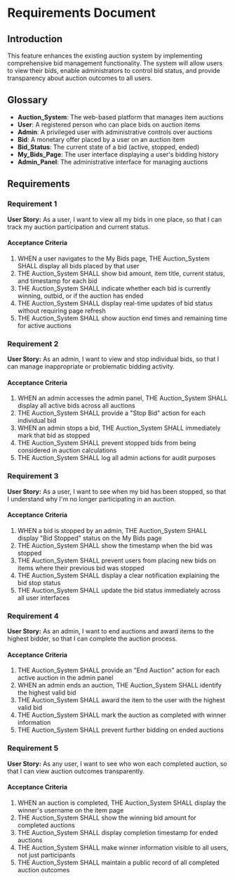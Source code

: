 # Requirements Document

## Introduction

This feature enhances the existing auction system by implementing comprehensive bid management functionality. The system will allow users to view their bids, enable administrators to control bid status, and provide transparency about auction outcomes to all users.

## Glossary

- **Auction_System**: The web-based platform that manages item auctions
- **User**: A registered person who can place bids on auction items
- **Admin**: A privileged user with administrative controls over auctions
- **Bid**: A monetary offer placed by a user on an auction item
- **Bid_Status**: The current state of a bid (active, stopped, ended)
- **My_Bids_Page**: The user interface displaying a user's bidding history
- **Admin_Panel**: The administrative interface for managing auctions

## Requirements

### Requirement 1

**User Story:** As a user, I want to view all my bids in one place, so that I can track my auction participation and current status.

#### Acceptance Criteria

1. WHEN a user navigates to the My Bids page, THE Auction_System SHALL display all bids placed by that user
2. THE Auction_System SHALL show bid amount, item title, current status, and timestamp for each bid
3. THE Auction_System SHALL indicate whether each bid is currently winning, outbid, or if the auction has ended
4. THE Auction_System SHALL display real-time updates of bid status without requiring page refresh
5. THE Auction_System SHALL show auction end times and remaining time for active auctions

### Requirement 2

**User Story:** As an admin, I want to view and stop individual bids, so that I can manage inappropriate or problematic bidding activity.

#### Acceptance Criteria

1. WHEN an admin accesses the admin panel, THE Auction_System SHALL display all active bids across all auctions
2. THE Auction_System SHALL provide a "Stop Bid" action for each individual bid
3. WHEN an admin stops a bid, THE Auction_System SHALL immediately mark that bid as stopped
4. THE Auction_System SHALL prevent stopped bids from being considered in auction calculations
5. THE Auction_System SHALL log all admin actions for audit purposes

### Requirement 3

**User Story:** As a user, I want to see when my bid has been stopped, so that I understand why I'm no longer participating in an auction.

#### Acceptance Criteria

1. WHEN a bid is stopped by an admin, THE Auction_System SHALL display "Bid Stopped" status on the My Bids page
2. THE Auction_System SHALL show the timestamp when the bid was stopped
3. THE Auction_System SHALL prevent users from placing new bids on items where their previous bid was stopped
4. THE Auction_System SHALL display a clear notification explaining the bid stop status
5. THE Auction_System SHALL update the bid status immediately across all user interfaces

### Requirement 4

**User Story:** As an admin, I want to end auctions and award items to the highest bidder, so that I can complete the auction process.

#### Acceptance Criteria

1. THE Auction_System SHALL provide an "End Auction" action for each active auction in the admin panel
2. WHEN an admin ends an auction, THE Auction_System SHALL identify the highest valid bid
3. THE Auction_System SHALL award the item to the user with the highest valid bid
4. THE Auction_System SHALL mark the auction as completed with winner information
5. THE Auction_System SHALL prevent further bidding on ended auctions

### Requirement 5

**User Story:** As any user, I want to see who won each completed auction, so that I can view auction outcomes transparently.

#### Acceptance Criteria

1. WHEN an auction is completed, THE Auction_System SHALL display the winner's username on the item page
2. THE Auction_System SHALL show the winning bid amount for completed auctions
3. THE Auction_System SHALL display completion timestamp for ended auctions
4. THE Auction_System SHALL make winner information visible to all users, not just participants
5. THE Auction_System SHALL maintain a public record of all completed auction outcomes
